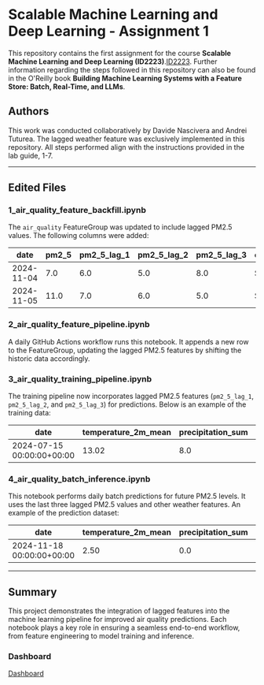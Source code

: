 # Scalable Machine Learning and Deep Learning - Assignment 1

This repository contains the first assignment for the course **Scalable Machine Learning and Deep Learning (ID2223)**.[ID2223](https://www.kth.se/student/kurser/kurs/ID2223?l=en). Further information regarding the steps followed in this repository can also be found in the O'Reilly book **Building Machine Learning Systems with a Feature Store: Batch, Real-Time, and LLMs**.

## Authors
This work was conducted collaboratively by Davide Nascivera and Andrei Tuturea. The lagged weather feature was exclusively implemented in this repository. 
All steps performed align with the instructions provided in the lab guide, 1-7.

---


## Edited Files

### **1_air_quality_feature_backfill.ipynb**
The `air_quality` FeatureGroup was updated to include lagged PM2.5 values. The following columns were added:

| **date**         | **pm2_5** | **pm2_5_lag_1** | **pm2_5_lag_2** | **pm2_5_lag_3** | **country** | **city**      | **street**      | **url**                              |
|-------------------|-----------|-----------------|-----------------|-----------------|-------------|---------------|----------------|--------------------------------------|
| 2024-11-04        | 7.0       | 6.0             | 5.0             | 8.0             | Sweden      | Stockholm     | Hornsgatan     | [Link](https://api.waqi.info/feed/@10009/) |
| 2024-11-05        | 11.0      | 7.0             | 6.0             | 5.0             | Sweden      | Stockholm     | Hornsgatan     | [Link](https://api.waqi.info/feed/@10009/) |

### **2_air_quality_feature_pipeline.ipynb**
A daily GitHub Actions workflow runs this notebook. It appends a new row to the FeatureGroup, updating the lagged PM2.5 features by shifting the historic data accordingly.

### **3_air_quality_training_pipeline.ipynb**
The training pipeline now incorporates lagged PM2.5 features (`pm2_5_lag_1`, `pm2_5_lag_2`, and `pm2_5_lag_3`) for predictions. Below is an example of the training data:

| **date**               | **temperature_2m_mean** | **precipitation_sum** | **wind_speed_10m_max** | **wind_direction_10m_dominant** | **pm2_5_lag_1** | **pm2_5_lag_2** | **pm2_5_lag_3** | **predicted_pm25** | **city**      |
|-------------------------|-------------------------|------------------------|-------------------------|-------------------------------|-----------------|-----------------|-----------------|--------------------|---------------|
| 2024-07-15 00:00:00+00:00 | 13.02                  | 8.0                    | 22.0                    | 171.0                         | 16.0            | 9.0             | 8.0             | 32.128326         | Stockholm     |

### **4_air_quality_batch_inference.ipynb**
This notebook performs daily batch predictions for future PM2.5 levels. It uses the last three lagged PM2.5 values and other weather features. An example of the prediction dataset:

| **date**               | **temperature_2m_mean** | **precipitation_sum** | **wind_speed_10m_max** | **wind_direction_10m_dominant** | **pm2_5_lag_1** | **pm2_5_lag_2** | **pm2_5_lag_3** | **predicted_pm25** |
|-------------------------|-------------------------|------------------------|-------------------------|-------------------------------|-----------------|-----------------|-----------------|--------------------|
| 2024-11-18 00:00:00+00:00 | 2.50                  | 0.0                    | 10.895576               | 277.594543                    | 7.0             | 16.0            | 16.0            | 32.128326         |

---

## Summary
This project demonstrates the integration of lagged features into the machine learning pipeline for improved air quality predictions. Each notebook plays a key role in ensuring a seamless end-to-end workflow, from feature engineering to model training and inference.


### Dashboard
[Dashboard](https://davidenascivera.github.io/mlfs-book/air-quality/)
